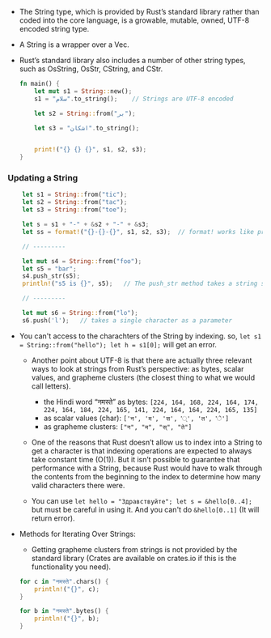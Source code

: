 
* The String type, which is provided by Rust’s standard library rather than coded into the core language, is a growable, mutable, owned, UTF-8 encoded string type. 

* A String is a wrapper over a Vec<u8>. 

* Rust’s standard library also includes a number of other string types, such as OsString, OsStr, CString, and CStr. 

    ```rust 
    fn main() {
        let mut s1 = String::new();
        s1 = "سلام".to_string();    // Strings are UTF-8 encoded

        let s2 = String::from("بر");

        let s3 = "اشکان".to_string();


        print!("{} {} {}", s1, s2, s3);
    }
    ```

### Updating a String

```rust 
    let s1 = String::from("tic");
    let s2 = String::from("tac");
    let s3 = String::from("toe");

    let s = s1 + "-" + &s2 + "-" + &s3;
    let ss = format!("{}-{}-{}", s1, s2, s3);  // format! works like println! but instead of printing the string, it return it

    // ---------

    let mut s4 = String::from("foo");
    let s5 = "bar";
    s4.push_str(s5);
    println!("s5 is {}", s5);   // The push_str method takes a string slice because we don’t necessarily want to take ownership of the parameter. If the push_str method took ownership of s2, we wouldn’t be able to print its value on the last line.

    // ---------

    let mut s6 = String::from("lo");
    s6.push('l');   // takes a single character as a parameter
```

* You can't access to the charachters of the String by indexing. so, `let s1 = String::from("hello"); let h = s1[0];` will get an error.

    * Another point about UTF-8 is that there are actually three relevant ways to look at strings from Rust’s perspective: as bytes, scalar values, and grapheme clusters (the closest thing to what we would call letters).
        * the Hindi word “नमस्ते” as bytes: `[224, 164, 168, 224, 164, 174, 224, 164, 184, 224, 165, 141, 224, 164, 164, 224, 165, 135]`
        * as scalar values (char): `['न', 'म', 'स', '्', 'त', 'े']`
        * as grapheme clusters: `["न", "म", "स्", "ते"]`

    * One of the reasons that Rust doesn’t allow us to index into a String to get a character is that indexing operations are expected to always take constant time (O(1)). But it isn’t possible to guarantee that performance with a String, because Rust would have to walk through the contents from the beginning to the index to determine how many valid characters there were.

    * You can use `let hello = "Здравствуйте"; let s = &hello[0..4];` but must be careful in using it. And you can't do `&hello[0..1]` (It will return error).

* Methods for Iterating Over Strings:
    * Getting grapheme clusters from strings is not provided by the standard library (Crates are available on crates.io if this is the functionality you need).

    ```rust
    for c in "नमस्ते".chars() {
        println!("{}", c);
    }

    for b in "नमस्ते".bytes() {
        println!("{}", b);
    }
    ```